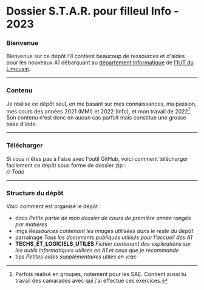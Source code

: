 # Dossier S.T.A.R. pour filleul Info - 2023
### Bienvenue
Bienvenue sur ce dépôt ! Il contient beaucoup de ressources et d'aides pour les nouveaux A1 débarquant au [département Informatique](https://www.iut.unilim.fr/les-formations/but/informatique/) de [l'IUT du Limousin](https://www.iut.unilim.fr/).
- - -
### Contenu
Je réalise ce dépôt seul, en me basant sur mes connaissances, ma passion, mes cours des années 2021 (MMI) et 2022 (Info), et mon travail de 2022[^1]. Son contenu n'est donc en aucun cas parfait mais constitue une grosse base d'aide.
[^1]:Parfois réalisé en groupes, notement pour les SAE. Contient aussi tu travail des camarades avec qui j'ai effectué ces exercices.
- - -
### Télécharger
Si vous n'êtes pas à l'aise avec l'outil GitHub, voici comment télécharger facilement ce dépôt sous forme de dossier zip :
<br>
*// Todo*
- - -
### Structure du dépôt
Voici comment est organisé le dépôt :
<br>
- docs *Petite partie de mon dossier de cours de première année rangés par matières*
- imgs *Ressources contenant les images utilisées dans le reste du dépôt*
- parrainage *Tous les documents publiques utilisés pour l'accueil des A1*
- **TECHS_ET_LOGICIELS_UTILES** *Fichier contenant des explications sur les outils informatiques utilisés en A1 et ceux que je recommande*
- tips *Petites aides supplémentaires utiles en vrac*